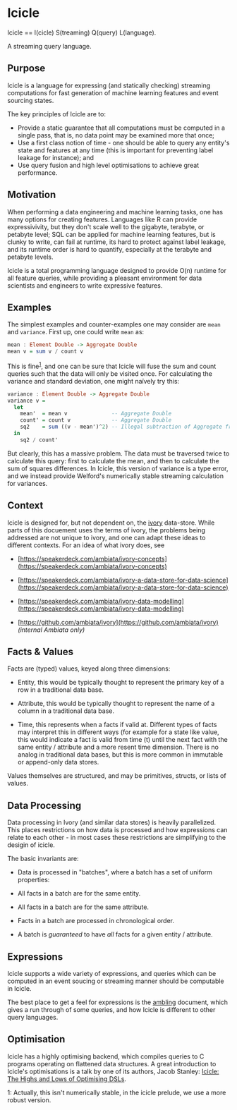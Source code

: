 Icicle
======

Icicle == I(cicle) S(treaming) Q(query) L(language).

A streaming query language.

Purpose
-------

Icicle is a language for expressing (and statically checking) streaming
computations for fast generation of machine learning features and event
sourcing states.

The key principles of Icicle are to:

 - Provide a static guarantee that all computations must be computed in
   a single pass, that is, no data point may be examined more that once;
 - Use a first class notion of time - one should be able to query any
   entity's state and features at any time (this is important for
   preventing label leakage for instance); and
 - Use query fusion and high level optimisations to achieve great
   performance.

Motivation
----------

When performing a data engineering and machine learning tasks, one has many
options for creating features. Languages like R can provide expressivivity,
but they don't scale well to the gigabyte, terabyte, or petabyte level; SQL
can be applied for machine learning features, but is clunky to write, can
fail at runtime, its hard to protect against label leakage, and its runtime
order is hard to quantify, especially at the terabyte and petabyte levels.

Icicle is a total programming language designed to provide O(n) runtime for
all feature queries, while providing a pleasant environment for data
scientists and engineers to write expressive features.

Examples
--------

The simplest examples and counter-examples one may consider are `mean` and
`variance`. First up, one could write `mean` as:

```haskell
mean : Element Double -> Aggregate Double
mean v = sum v / count v
```

This is fine<sup>[1](#stabilty)</sup>, and one can be sure that Icicle will
fuse the sum and count queries such that the data will only be visited once.
For calculating the variance and standard deviation, one might naïvely try
this:

```haskell
variance : Element Double -> Aggregate Double
variance v =
  let
    mean'  = mean v              -- Aggregate Double
    count' = count v             -- Aggregate Double
    sq2    = sum ((v - mean')^2) -- Illegal subtraction of Aggregate from Element
  in
    sq2 / count'
```

But clearly, this has a massive problem. The data must be traversed twice
to calculate this query: first to calculate the mean, and then to calculate
the sum of squares differences. In Icicle, this version of variance is a type
error, and we instead provide Welford's numerically stable streaming
calculation for variances.

Context
-------

Icicle is designed for, but not dependent on, the
[ivory](https://speakerdeck.com/ambiata/ivory-concepts)
data-store. While parts of this docuement uses the terms of ivory,
the problems being addressed are not unique to ivory, and one can adapt
these ideas to different contexts. For an idea of what ivory does, see

 - [https://speakerdeck.com/ambiata/ivory-concepts](https://speakerdeck.com/ambiata/ivory-concepts)

 - [https://speakerdeck.com/ambiata/ivory-a-data-store-for-data-science](https://speakerdeck.com/ambiata/ivory-a-data-store-for-data-science)

 - [https://speakerdeck.com/ambiata/ivory-data-modelling](https://speakerdeck.com/ambiata/ivory-data-modelling)

 - [https://github.com/ambiata/ivory](https://github.com/ambiata/ivory) *(internal Ambiata only)*


Facts & Values
--------------

Facts are (typed) values, keyed along three dimensions:

 - Entity, this would be typically thought to represent the primary key of
   a row in a traditional data base.

 - Attribute, this would be typically thought to represent the name of
   a column in a traditional data base.

 - Time, this represents when a facts if valid at. Different types of
   facts may interpret this in different ways (for example for a state
   like value, this would indicate a fact is valid from time (t) until
   the next fact with the same entity / attribute and a more resent
   time dimension. There is no analog in traditional data bases, but
   this is more common in immutable or append-only data stores.

Values themselves are structured, and may be primitives, structs,
or lists of values.

Data Processing
---------------

Data processing in Ivory (and similar data stores) is heavily
parallelized. This places restrictions on how data is processed
and how expressions can relate to each other - in most cases
these restrictions are simplifying to the desigin of icicle.

The basic invariants are:

 - Data is processed in "batches", where a batch has a set of
   uniform properties:

 - All facts in a batch are for the same entity.

 - All facts in a batch are for the same attribute.

 - Facts in a batch are processed in chronological order.

 - A batch is _guaranteed_ to have _all_ facts for a given
   entity / attribute.


Expressions
-----------

Icicle supports a wide variety of expressions, and queries which
can be computed in an event soucing or streaming manner should be
computable in Icicle.

The best place to get a feel for expressions is the [ambling]
document, which gives a run through of some queries, and how Icicle
is different to other query languages.

Optimisation
------------

Icicle has a highly optimising backend, which compiles queries to
C programs operating on flattened data structures. A great introduction
to Icicle's optimisations is a talk by one of its authors, Jacob Stanley:
[Icicle: The Highs and Lows of Optimising DSLs].

<a name="stability">1</a>: Actually, this isn't numerically stable, in the
  icicle prelude, we use a more robust version.

  [ambling]: https://github.com/ambiata/icicle/blob/master/doc/user/ambling.md
  [Icicle: The Highs and Lows of Optimising DSLs]: https://www.youtube.com/watch?v=ZuCRgghVR1Q
